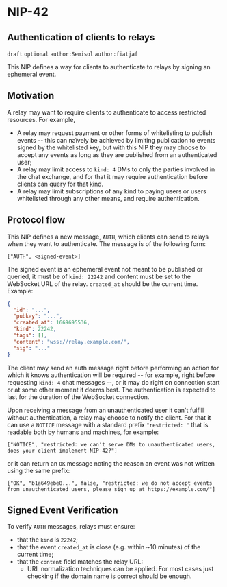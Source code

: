NIP-42
======

Authentication of clients to relays
-----------------------------------

`draft` `optional` `author:Semisol` `author:fiatjaf`

This NIP defines a way for clients to authenticate to relays by signing an ephemeral event.

## Motivation

A relay may want to require clients to authenticate to access restricted resources. For example,

  - A relay may request payment or other forms of whitelisting to publish events -- this can naïvely be achieved by limiting publication
    to events signed by the whitelisted key, but with this NIP they may choose to accept any events as long as they are published from an
    authenticated user;
  - A relay may limit access to `kind: 4` DMs to only the parties involved in the chat exchange, and for that it may require authentication
    before clients can query for that kind.
  - A relay may limit subscriptions of any kind to paying users or users whitelisted through any other means, and require authentication.

## Protocol flow

This NIP defines a new message, `AUTH`, which clients can send to relays when they want to authenticate. The message is of the following form:

```
["AUTH", <signed-event>]
```

The signed event is an ephemeral event not meant to be published or queried, it must be of `kind: 22242` and content must be set to the
WebSocket URL of the relay. `created_at` should be the current time. Example:

```json
{
  "id": "...",
  "pubkey": "...",
  "created_at": 1669695536,
  "kind": 22242,
  "tags": [],
  "content": "wss://relay.example.com/",
  "sig": "..."
}
```

The client may send an auth message right before performing an action for which it knows authentication will be required -- for example, right
before requesting `kind: 4` chat messages --, or it may do right on connection start or at some other moment it deems best. The authentication
is expected to last for the duration of the WebSocket connection.

Upon receiving a message from an unauthenticated user it can't fulfill without authentication, a relay may choose to notify the client. For
that it can use a `NOTICE` message with a standard prefix `"restricted: "` that is readable both by humans and machines, for example:

```
["NOTICE", "restricted: we can't serve DMs to unauthenticated users, does your client implement NIP-42?"]
```

or it can return an `OK` message noting the reason an event was not written using the same prefix:

```
["OK", "b1a649ebe8...", false, "restricted: we do not accept events from unauthenticated users, please sign up at https://example.com/"]
```

## Signed Event Verification

To verify `AUTH` messages, relays must ensure:

  - that the `kind` is `22242`;
  - that the event `created_at` is close (e.g. within ~10 minutes) of the current time;
  - that the `content` field matches the relay URL:
    - URL normalization techniques can be applied. For most cases just checking if the domain name is correct should be enough.
